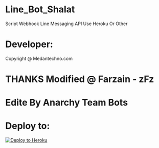 # Line_Bot_Shalat
Script Webhook Line Messaging API Use Heroku Or Other

# Developer:
Copyright @ Medantechno.com

# THANKS Modified @ Farzain - zFz
# Edite By Anarchy Team Bots

# Deploy to:
[![Deploy to Heroku](https://www.herokucdn.com/deploy/button.svg)](https://heroku.com/deploy)

